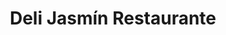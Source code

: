---
title: "Deli Jasmín Restaurante"
url: /panajachel/deli-jasmin-restaurante/
shop: charcutería
---